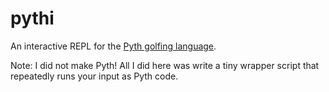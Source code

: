 # pythi

An interactive REPL for the [Pyth golfing
language](https://github.com/isaacg1/pyth).

Note: I did not make Pyth! All I did here was write a tiny wrapper script that
repeatedly runs your input as Pyth code.
